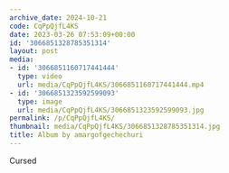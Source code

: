 ```yaml
---
archive_date: 2024-10-21
code: CqPpQjfL4KS
date: 2023-03-26 07:53:09+00:00
id: '3066851328785351314'
layout: post
media:
- id: '3066851160717441444'
  type: video
  url: media/CqPpQjfL4KS/3066851160717441444.mp4
- id: '3066851323592599093'
  type: image
  url: media/CqPpQjfL4KS/3066851323592599093.jpg
permalink: /p/CqPpQjfL4KS/
thumbnail: media/CqPpQjfL4KS/3066851328785351314.jpg
title: Album by amargofgechechuri
---
```


Cursed